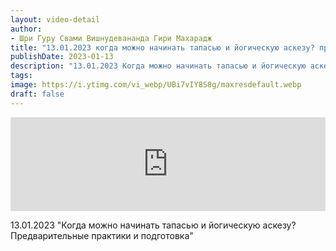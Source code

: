 ```yaml
---
layout: video-detail
author:
- Шри Гуру Свами Вишнудевананда Гири Махарадж
title: "13.01.2023 когда можно начинать тапасью и йогическую аскезу? предварительные практики и подготовка"
publishDate: 2023-01-13
description: "13.01.2023 Когда можно начинать тапасью и йогическую аскезу? Предварительные практики и подготовка"
tags: 
image: https://i.ytimg.com/vi_webp/UBi7vIY8S8g/maxresdefault.webp
draft: false
---
```


<iframe width="100%" src="https://www.youtube.com/embed/UBi7vIY8S8g" frameborder="0" allowfullscreen=""></iframe> 

 13.01.2023 "Когда можно начинать тапасью и йогическую аскезу? Предварительные практики и подготовка"

  

 